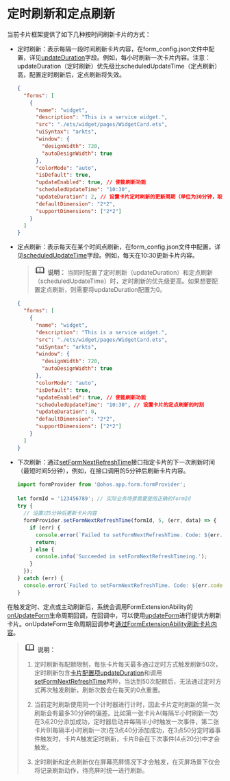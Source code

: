 # 定时刷新和定点刷新


当前卡片框架提供了如下几种按时间刷新卡片的方式：


- 定时刷新：表示每隔一段时间刷新卡片内容，在form_config.json文件中配置，详见[updateDuration](arkts-ui-widget-configuration.md)字段。例如，每小时刷新一次卡片内容。注意：updateDuration（定时刷新）优先级比scheduledUpdateTime（定点刷新）高，配置定时刷新后，定点刷新将失效。
  
  ```json
  {
    "forms": [
      {
        "name": "widget",
        "description": "This is a service widget.",
        "src": "./ets/widget/pages/WidgetCard.ets",
        "uiSyntax": "arkts",
        "window": {
          "designWidth": 720,
          "autoDesignWidth": true
        },
        "colorMode": "auto",
        "isDefault": true,
        "updateEnabled": true, // 使能刷新功能
        "scheduledUpdateTime": "10:30",                               
        "updateDuration": 2, // 设置卡片定时刷新的更新周期（单位为30分钟，取值为自然数）
        "defaultDimension": "2*2",
        "supportDimensions": ["2*2"]
      }
    ]
  }
  ```

- 定点刷新：表示每天在某个时间点刷新，在form_config.json文件中配置，详见[scheduledUpdateTime](arkts-ui-widget-configuration.md)字段。例如，每天在10:30更新卡片内容。
  > ![icon-note.gif](public_sys-resources/icon-note.gif) **说明：**
  > 当同时配置了定时刷新（updateDuration）和定点刷新（scheduledUpdateTime）时，定时刷新的优先级更高。如果想要配置定点刷新，则需要将updateDuration配置为0。

  
  ```json
  {
    "forms": [
      {
        "name": "widget",
        "description": "This is a service widget.",
        "src": "./ets/widget/pages/WidgetCard.ets",
        "uiSyntax": "arkts",
        "window": {
          "designWidth": 720,
          "autoDesignWidth": true
        },
        "colorMode": "auto",
        "isDefault": true,
        "updateEnabled": true, // 使能刷新功能
        "scheduledUpdateTime": "10:30", // 设置卡片的定点刷新的时刻
        "updateDuration": 0,
        "defaultDimension": "2*2",
        "supportDimensions": ["2*2"]
      }
    ]
  }
  ```

- 下次刷新：通过[setFormNextRefreshTime](../reference/apis/js-apis-app-form-formProvider.md#setformnextrefreshtime)接口指定卡片的下一次刷新时间（最短时间5分钟），例如，在接口调用的5分钟后刷新卡片内容。
  
  ```ts
  import formProvider from '@ohos.app.form.formProvider';
  
  let formId = '123456789'; // 实际业务场景需要使用正确的formId
  try {
    // 设置过5分钟后更新卡片内容
    formProvider.setFormNextRefreshTime(formId, 5, (err, data) => {
      if (err) {
        console.error(`Failed to setFormNextRefreshTime. Code: ${err.code}, message: ${err.message}`);
        return;
      } else {
        console.info('Succeeded in setFormNextRefreshTimeing.');
      }
    });
  } catch (err) {
    console.error(`Failed to setFormNextRefreshTime. Code: ${err.code}, message: ${err.message}`);
  }
  ```


在触发定时、定点或主动刷新后，系统会调用FormExtensionAbility的[onUpdateForm](../reference/apis/js-apis-app-form-formExtensionAbility.md#onupdateform)生命周期回调，在回调中，可以使用[updateForm](../reference/apis/js-apis-app-form-formProvider.md#updateform)进行提供方刷新卡片。onUpdateForm生命周期回调参考[通过FormExtensionAbility刷新卡片内容](arkts-ui-widget-event-formextensionability.md)。


> ![icon-note.gif](public_sys-resources/icon-note.gif) **说明：**
> 1. 定时刷新有配额限制，每张卡片每天最多通过定时方式触发刷新50次，定时刷新包含[卡片配置项updateDuration](arkts-ui-widget-configuration.md)和调用[setFormNextRefreshTime](../reference/apis/js-apis-app-form-formProvider.md#setformnextrefreshtime)两种，当达到50次配额后，无法通过定时方式再次触发刷新，刷新次数会在每天的0点重置。
> 
> 2. 当前定时刷新使用同一个计时器进行计时，因此卡片定时刷新的第一次刷新会有最多30分钟的偏差。比如第一张卡片A(每隔半小时刷新一次)在3点20分添加成功，定时器启动并每隔半小时触发一次事件，第二张卡片B(每隔半小时刷新一次)在3点40分添加成功，在3点50分定时器事件触发时，卡片A触发定时刷新，卡片B会在下次事件(4点20分)中才会触发。
> 
> 3. 定时刷新和定点刷新仅在屏幕亮屏情况下才会触发，在灭屏场景下仅会将记录刷新动作，待亮屏时统一进行刷新。
